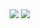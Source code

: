 
<picture>
  <source media="(prefers-color-scheme: dark)" srcset="https://github-readme-stats.vercel.app/api?username=ifsvivek&show_icons=true&theme=onedark&include_all_commits=true&count_private=true&role=OWNER,ORGANIZATION_MEMBER,COLLABORATOR">
  <img src="https://github-readme-stats.vercel.app/api?username=ifsvivek&show_icons=true&include_all_commits=true&count_private=true&role=OWNER,ORGANIZATION_MEMBER,COLLABORATOR">
</picture>

<picture>
  <source media="(prefers-color-scheme: dark)" srcset="https://github-readme-stats.vercel.app/api/top-langs/?username=ifsvivek&layout=compact&theme=onedark&role=OWNER,ORGANIZATION_MEMBER&langs_count=10">
  <img src="https://github-readme-stats.vercel.app/api/top-langs/?username=ifsvivek&layout=compact&role=OWNER,ORGANIZATION_MEMBER&langs_count=10">
</picture>
